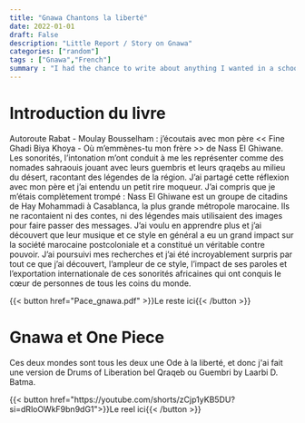 ```yaml
---
title: "Gnawa Chantons la liberté"
date: 2022-01-01
draft: False
description: "Little Report / Story on Gnawa"
categories: ["random"]
tags : ["Gnawa","French"]
summary : "I had the chance to write about anything I wanted in a school project, I decided to tell a story about the Gnawa Music + Luffy Gear 5 Drums of Liberation with Qraqeb and Guembri"
---
```

# Introduction du livre

Autoroute Rabat - Moulay Bousselham : j’écoutais avec mon père << Fine Ghadi Biya Khoya - Où m’emmènes-tu mon frère >> de  Nass El Ghiwane. Les sonorités, l’intonation m’ont conduit à me les représenter comme des nomades sahraouis jouant avec leurs guembris et leurs qraqebs au milieu du désert, racontant des légendes de la région. J’ai partagé cette réflexion avec mon père et j’ai entendu un petit rire moqueur. J’ai compris que je m’étais complètement trompé : Nass El Ghiwane est un groupe de citadins de Hay Mohammadi à Casablanca, la plus grande métropole marocaine. Ils ne racontaient ni des contes, ni des légendes mais utilisaient des images pour faire passer des messages. J’ai voulu en apprendre plus et j’ai découvert que leur musique et ce style en général a eu un grand impact sur la société marocaine postcoloniale et a constitué un véritable contre pouvoir. J’ai poursuivi mes recherches et j’ai été incroyablement surpris par tout ce que j’ai découvert, l’ampleur de ce style, l’impact de ses paroles et l’exportation internationale de ces sonorités africaines qui ont conquis le cœur de personnes de tous les coins du monde.

<div class="flex justify-center">
    {{< button href="Pace_gnawa.pdf" >}}Le reste ici{{< /button >}}
  </div>
</div>

# Gnawa et One Piece

Ces deux mondes sont tous les deux une Ode à la liberté,
et donc j'ai fait une version de Drums of Liberation bel Qraqeb ou Guembri by Laarbi D. Batma.
<div class="flex justify-center">
    {{< button href="https://youtube.com/shorts/zCjp1yKB5DU?si=dRloOWkF9bn9dG1">}}Le reel ici{{< /button >}}
  </div>
</div>